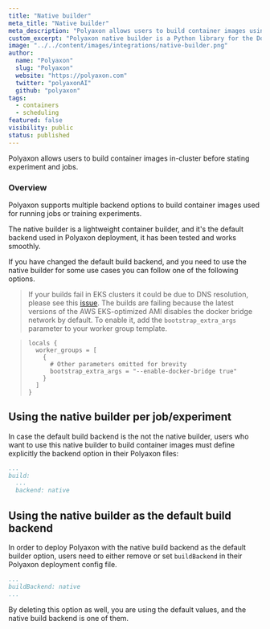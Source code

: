 ```yaml
---
title: "Native builder"
meta_title: "Native builder"
meta_description: "Polyaxon allows users to build container images using the native builder project."
custom_excerpt: "Polyaxon native builder is a Python library for the Docker Engine API."
image: "../../content/images/integrations/native-builder.png"
author:
  name: "Polyaxon"
  slug: "Polyaxon"
  website: "https://polyaxon.com"
  twitter: "polyaxonAI"
  github: "polyaxon"
tags: 
  - containers
  - scheduling
featured: false
visibility: public
status: published
---
```


Polyaxon allows users to build container images in-cluster before stating experiment and jobs.

### Overview

Polyaxon supports multiple backend options to build container images used for running jobs or training experiments.

The native builder is a lightweight container builder, and it's the default backend used in Polyaxon deployment, it has been tested and works smoothly.

If you have changed the default build backend, and you need to use the native builder for some use cases you can follow one of the following options.

> If your builds fail in EKS clusters it could be due to DNS resolution, please see this [issue](https://github.com/awslabs/amazon-eks-ami/issues/183). 
> The builds are failing because the latest versions of the AWS EKS-optimized AMI disables the docker bridge network by default. 
> To enable it, add the `bootstrap_extra_args` parameter to your worker group template.

> ```
> locals {
>   worker_groups = [
>     {
>       # Other parameters omitted for brevity
>       bootstrap_extra_args = "--enable-docker-bridge true"
>     }
>   ]
> }
> ```

## Using the native builder per job/experiment

In case the default build backend is the not the native builder, 
users who want to use this native builder to build container images must define explicitly the backend option in their Polyaxon files:

```yaml
...
build:
  ...
  backend: native
```

## Using the native builder as the default build backend

In order to deploy Polyaxon with the native build backend as the default builder option, users need to either remove or set `buildBackend` in their Polyaxon deployment config file.

```yaml
...
buildBackend: native
...
```

By deleting this option as well, you are using the default values, and the native build backend is one of them.
